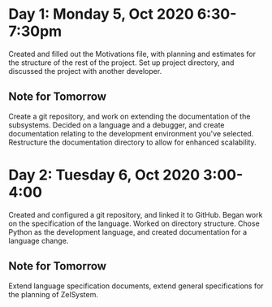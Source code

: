 # Day 1: Monday 5, Oct 2020 6:30-7:30pm
Created and filled out the Motivations file, with planning and estimates for the
structure of the rest of the project. Set up project directory, and discussed
the project with another developer.

## Note for Tomorrow
Create a git repository, and work on extending the documentation of the
subsystems. Decided on a language and a debugger, and create documentation
relating to the development environment you've selected. Restructure the
documentation directory to allow for enhanced scalability.

# Day 2: Tuesday 6, Oct 2020 3:00-4:00
Created and configured a git repository, and linked it to GitHub. Began work on
the specification of the language. Worked on directory structure. Chose Python
as the development language, and created documentation for a language change.

## Note for Tomorrow
Extend language specification documents, extend general specifications for the
planning of ZelSystem.